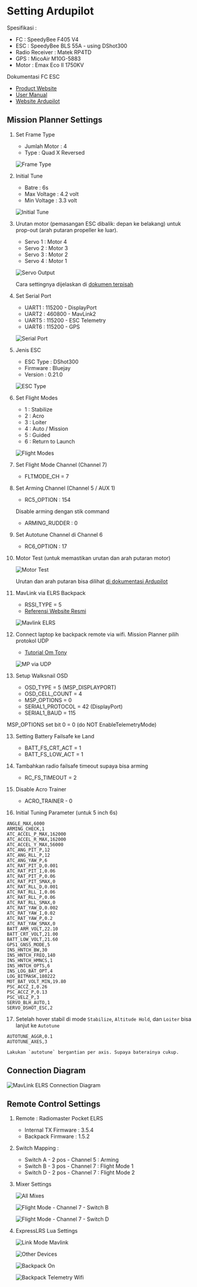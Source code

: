# Setting Ardupilot #

Spesifikasi : 

* FC : SpeedyBee F405 V4 
* ESC : SpeedyBee BLS 55A - using DShot300
* Radio Receiver : Matek RP4TD
* GPS : MicoAir M10G-5883
* Motor : Emax Eco II 1750KV

Dokumentasi FC ESC

* [Product Website](https://www.speedybee.com/speedybee-f405-v4-bls-55a-30x30-fc-esc-stack/)
* [User Manual](https://store-fhxxhuiq8q.mybigcommerce.com/product_images/img_SpeedyBee_F405_V4_Stack/SpeedyBee_F405_V4_Stack_Manual_EN.pdf)
* [Website Ardupilot](https://ardupilot.org/copter/docs/common-speedybeef4-v3.html)

## Mission Planner Settings ##

1. Set Frame Type

    * Jumlah Motor : 4
    * Type : Quad X Reversed

    ![Frame Type](img/01-frame-type.png)

2. Initial Tune

    * Batre : 6s
    * Max Voltage : 4.2 volt
    * Min Voltage : 3.3 volt

    ![Initial Tune](img/02-initial-tune.png)

3. Urutan motor (pemasangan ESC dibalik: depan ke belakang) untuk prop-out (arah putaran propeller ke luar).
   
   * Servo 1 : Motor 4
   * Servo 2 : Motor 3
   * Servo 3 : Motor 2
   * Servo 4 : Motor 1

   ![Servo Output](img/servo-output-final.png)

   Cara settingnya dijelaskan di [dokumen terpisah](./cara-setup-urutan-motor.md)

4. Set Serial Port

    * UART1 : 115200 - DisplayPort
    * UART2 : 460800 - MavLink2
    * UART5 : 115200 - ESC Telemetry
    * UART6 : 115200 - GPS

    ![Serial Port](img/04-serial-ports.png)

5. Jenis ESC

    * ESC Type : DShot300
    * Firmware : Bluejay
    * Version : 0.21.0

    ![ESC Type](img/05-esc-type.png)

6. Set Flight Modes

    * 1 : Stabilize
    * 2 : Acro
    * 3 : Loiter
    * 4 : Auto / Mission
    * 5 : Guided
    * 6 : Return to Launch

    ![Flight Modes](img/06-flight-modes.png)

7. Set Flight Mode Channel (Channel 7)

    * FLTMODE_CH = 7

8. Set Arming Channel (Channel 5 / AUX 1)

    * RC5_OPTION : 154

    Disable arming dengan stik command

    * ARMING_RUDDER : 0

9. Set Autotune Channel di Channel 6

    * RC6_OPTION : 17

10. Motor Test (untuk memastikan urutan dan arah putaran motor)

    ![Motor Test](img/07-motor-test.png)

    Urutan dan arah putaran bisa dilihat [di dokumentasi Ardupilot](https://ardupilot.org/copter/docs/connect-escs-and-motors.html)

12. MavLink via ELRS Backpack
   
    * RSSI_TYPE = 5
    * [Referensi Website Resmi](https://www.expresslrs.org/software/mavlink/)

    ![Mavlink ELRS](img/08-elrs-mavlink-rssi-type.png)

13. Connect laptop ke backpack remote via wifi. Mission Planner pilih protokol UDP

    * [Tutorial Om Tony](https://www.youtube.com/watch?v=EOUdSb7iJ2s)

    ![MP via UDP](img/09-mp-via-backpack.png)

14. Setup Walksnail OSD

    * OSD_TYPE = 5 (MSP_DISPLAYPORT)
    * OSD_CELL_COUNT = 4
    * MSP_OPTIONS = 0
    * SERIAL1_PROTOCOL = 42 (DisplayPort)
    * SERIAL1_BAUD = 115

MSP_OPTIONS set bit 0 = 0 (do NOT EnableTelemetryMode)

13. Setting Battery Failsafe ke Land

    * BATT_FS_CRT_ACT = 1
    * BATT_FS_LOW_ACT = 1

14. Tambahkan radio failsafe timeout supaya bisa arming

    * RC_FS_TIMEOUT = 2

15. Disable Acro Trainer

    * ACRO_TRAINER - 0

16. Initial Tuning Parameter (untuk 5 inch 6s)

```
ANGLE_MAX,6000
ARMING_CHECK,1
ATC_ACCEL_P_MAX,162000
ATC_ACCEL_R_MAX,162000
ATC_ACCEL_Y_MAX,56000
ATC_ANG_PIT_P,12
ATC_ANG_RLL_P,12
ATC_ANG_YAW_P,6
ATC_RAT_PIT_D,0.001
ATC_RAT_PIT_I,0.06
ATC_RAT_PIT_P,0.06
ATC_RAT_PIT_SMAX,0
ATC_RAT_RLL_D,0.001
ATC_RAT_RLL_I,0.06
ATC_RAT_RLL_P,0.06
ATC_RAT_RLL_SMAX,0
ATC_RAT_YAW_D,0.002
ATC_RAT_YAW_I,0.02
ATC_RAT_YAW_P,0.2
ATC_RAT_YAW_SMAX,0
BATT_ARM_VOLT,22.10
BATT_CRT_VOLT,21.00
BATT_LOW_VOLT,21.60
GPS1_GNSS_MODE,5
INS_HNTCH_BW,30
INS_HNTCH_FREQ,140
INS_HNTCH_HMNCS,1
INS_HNTCH_OPTS,6
INS_LOG_BAT_OPT,4
LOG_BITMASK,180222
MOT_BAT_VOLT_MIN,19.80
PSC_ACCZ_I,0.26
PSC_ACCZ_P,0.13
PSC_VELZ_P,3
SERVO_BLH_AUTO,1
SERVO_DSHOT_ESC,2
```

17. Setelah hover stabil di mode `Stabilize`, `Altitude Hold`, dan `Loiter` bisa lanjut ke `Autotune`

```
AUTOTUNE_AGGR,0.1
AUTOTUNE_AXES,3
```

    Lakukan `autotune` bergantian per axis. Supaya baterainya cukup.

## Connection Diagram ##

![MavLink ELRS Connection Diagram](img/connection-diagram.png)

## Remote Control Settings ##

1. Remote : Radiomaster Pocket ELRS

    * Internal TX Firmware : 3.5.4
    * Backpack Firmware : 1.5.2

2. Switch Mapping : 

    * Switch A - 2 pos - Channel 5 : Arming
    * Switch B - 3 pos - Channel 7 : Flight Mode 1
    * Switch D - 2 pos - Channel 7 : Flight Mode 2

3. Mixer Settings

    ![All Mixes](img/mixes-01-all.jpg)
    
    ![Flight Mode - Channel 7 - Switch B](img/mixes-02-flymod.jpg)
    
    ![Flight Mode - Channel 7 - Switch D](img/mixes-03-flymod.jpg)

4. ExpressLRS Lua Settings

    ![Link Mode Mavlink](img/elrs-mavlink-01-linkmode.jpg)
    
    ![Other Devices](img/elrs-mavlink-02-other-device.jpg)
    
    ![Backpack On](img/elrs-mavlink-03-backpack-on.jpg)

    ![Backpack Telemetry Wifi](img/elrs-mavlink-04-backpack-telemetry.jpg)
